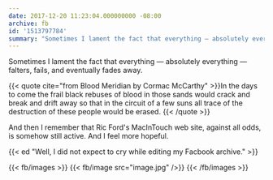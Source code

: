 ```yaml
---
date: 2017-12-20 11:23:04.000000000 -08:00
archive: fb
id: '1513797784'
summary: "Sometimes I lament the fact that everything — absolutely everything — falters, fails, and eventually fades away. \"In the days to come the frail black rebuses of blood in those sands would crack and break and drift away so that in the circuit of a few suns all trace of the destruction of these people would be erased.\""
---
```


Sometimes I lament the fact that everything — absolutely everything — falters, fails, and eventually fades away.

{{< quote cite="from Blood Meridian by Cormac McCarthy" >}}In the days to come the frail black rebuses of blood in those sands would crack and break and drift away so that in the circuit of a few suns all trace of the destruction of these people would be erased.
{{< /quote >}}

And then I remember that Ric Ford's MacInTouch web site, against all odds, is somehow still active. And I feel more hopeful.

{{< ed "Well, I did not expect to cry while editing my Facbook archive." >}}

{{< fb/images >}}
{{< fb/image src="image.jpg" />}}
{{< /fb/images >}}


